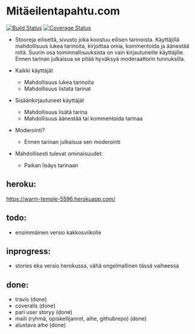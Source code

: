 Mitäeilentapahtu.com
======
[![Build Status](https://travis-ci.org/tmekkelisti/royola.svg?branch=master)](https://travis-ci.org/tmekkelisti/royola)
[![Coverage Status](https://img.shields.io/coveralls/tmekkelisti/royola.svg)](https://coveralls.io/r/tmekkelisti/royola)

- Stooreja eiliseltä, sivusto joka koostuu eilisen tarinoista. Käyttäjillä mahdollisuus lukea tarinoita, kirjoittaa omia, kommentoida ja äänestää niitä. Suurin osa toiminnallisuuksista on vain kirjautuneille käyttäjille. Ennen tarinan julkaisua se pitää hyväksyä moderaattorin tunnuksilla. 

- Kaikki käyttäjät
     - Mahdollisuus lukea tarinoita
     - Mahdollisuus listata tarinat 

- Sisäänkirjautuneet käyttäjät
     - Mahdollisuus lisätä tarina
     - Mahdollisuus äänestää tai kommentoida tarinaa

- Moderointi?
     - Ennen tarinan julkaisua sen moderointi
     
- Mahdollisesti tulevat ominaisuudet:
     - Paikan lisäys tarinaan

heroku:
------
https://warm-temple-5596.herokuapp.com/

todo:
------
- ensimmäinen versio kakkosviikolle

inprogress:
------
- stories eka versio herokussa, vähä ongelmallinen tässä vaiheessa
     
done:
------
- travis (done)
- coveralls (done)
- pari user storyy (done)
- maili (ryhmä, opiskellijanrot,  aihe, githubrepo) (done)
- alustava aihe (done)
